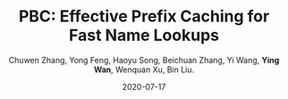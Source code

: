 ---
title: "PBC: Effective Prefix Caching for Fast Name Lookups"
collection: publications
category: conferences
permalink: /publication/2020-07-17-PBc
level: (CCF-C)
author: Chuwen Zhang, Yong Feng, Haoyu Song, Beichuan Zhang, Yi Wang, <strong>Ying Wan</strong>, Wenquan Xu, Bin Liu.
date: 2020-07-17
venue: 'IFIP Networking Conference (Networking)'
paperurl: 'http://wany16.github.io/files/PBC.pdf'
---